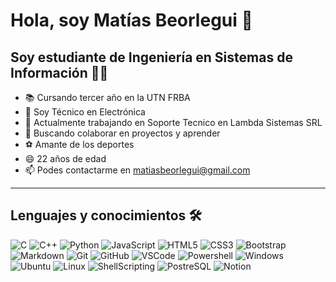 # Hola, soy Matías Beorlegui 👋

## Soy estudiante de Ingeniería en Sistemas de Información 👨‍💻

- 📚 Cursando tercer año en la UTN FRBA
- 🔌 Soy Técnico en Electrónica
- 🔭 Actualmente trabajando en Soporte Tecnico en Lambda Sistemas SRL
- 👯 Buscando colaborar en proyectos y aprender
- ⚽ Amante de los deportes
- 😄 22 años de edad
- 📫 Podes contactarme en matiasbeorlegui@gmail.com

---

## Lenguajes y conocimientos 🛠 

![C](http://img.shields.io/badge/-C-A8B9CC?style=flat&logo=c&logoColor=ffffff)
![C++](https://img.shields.io/badge/C++-blue.svg?style=flat&logo=c%2B%2B)
![Python](http://img.shields.io/badge/-Python-3776AB?style=flat&logo=python&logoColor=ffffff)
![JavaScript](https://img.shields.io/badge/-JavaScript-%23F7DF1C?style=flat&logo=javascript&logoColor=000000&labelColor=%23F7DF1C&color=%23FFCE5A)
![HTML5](https://img.shields.io/badge/-HTML5-%23E44D27?style=flat&logo=html5&logoColor=ffffff)
![CSS3](https://img.shields.io/badge/-CSS3-%231572B6?style=flat&logo=css3)
![Bootstrap](https://img.shields.io/badge/-Bootstrap-563D7C?style=flat&logo=Bootstrap)
![Markdown](https://img.shields.io/badge/-Markdown-000000?style=flat&logo=markdown)
![Git](https://img.shields.io/badge/-Git-%23F05032?style=flat&logo=git&logoColor=%23ffffff)
![GitHub](https://img.shields.io/badge/-GitHub-181717?style=flat&logo=github)
![VSCode](http://img.shields.io/badge/-VS%20Code-007ACC?style=flat&logo=visual-studio-code&logoColor=ffffff)
![Powershell](http://img.shields.io/badge/-Powershell-5391FE?style=flat&logo=powershell&logoColor=ffffff)
![Windows](http://img.shields.io/badge/-Windows-0078D6?style=flat&logo=windows&logoColor=ffffff)
![Ubuntu](https://img.shields.io/badge/Ubuntu-E95420?style=flat&logo=ubuntu&logoColor=white)
![Linux](https://img.shields.io/badge/Linux-FCC624?style=flat&logo=linux&logoColor=black)
![ShellScripting](https://img.shields.io/badge/Shell_Script-121011?style=flat&logo=gnu-bash&logoColor=white)
![PostreSQL](https://img.shields.io/badge/PostgreSQL-316192?style=flat&logo=postgresql&logoColor=white)
![Notion](https://img.shields.io/badge/Notion-000000?style=flat&logo=notion&logoColor=white)
